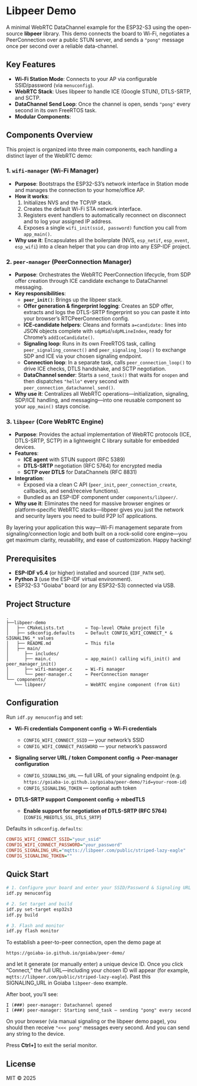 # Libpeer Demo

A minimal WebRTC DataChannel example for the ESP32-S3 using the open-source **libpeer** library. This demo connects the board to Wi-Fi, negotiates a PeerConnection over a public STUN server, and sends a `"pong"` message once per second over a reliable data-channel.

## Key Features

* **Wi-Fi Station Mode**: Connects to your AP via configurable SSID/password (via `menuconfig`).
* **WebRTC Stack**: Uses libpeer to handle ICE (Google STUN), DTLS-SRTP, and SCTP.
* **DataChannel Send Loop**: Once the channel is open, sends `"pong"` every second in its own FreeRTOS task.
* **Modular Components**:

## Components Overview

This project is organized into three main components, each handling a distinct layer of the WebRTC demo:

### 1. `wifi-manager` (Wi-Fi Manager)
- **Purpose**: Bootstraps the ESP32-S3’s network interface in Station mode and manages the connection to your home/office AP.
- **How it works**:
  1. Initializes NVS and the TCP/IP stack.
  2. Creates the default Wi-Fi STA network interface.
  3. Registers event handlers to automatically reconnect on disconnect and to log your assigned IP address.
  4. Exposes a single `wifi_init(ssid, password)` function you call from `app_main()`.
- **Why use it**: Encapsulates all the boilerplate (NVS, `esp_netif`, `esp_event`, `esp_wifi`) into a clean helper that you can drop into any ESP-IDF project.

### 2. `peer-manager` (PeerConnection Manager)
- **Purpose**: Orchestrates the WebRTC PeerConnection lifecycle, from SDP offer creation through ICE candidate exchange to DataChannel messaging.
- **Key responsibilities**:
  - **`peer_init()`**: Brings up the libpeer stack.
  - **Offer generation & fingerprint logging**: Creates an SDP offer, extracts and logs the DTLS-SRTP fingerprint so you can paste it into your browser’s RTCPeerConnection config.
  - **ICE‐candidate helpers**: Cleans and formats `a=candidate:` lines into JSON objects complete with `sdpMid`/`sdpMLineIndex`, ready for Chrome’s `addIceCandidate()`.
  - **Signaling loop**: Runs in its own FreeRTOS task, calling `peer_signaling_connect()` and `peer_signaling_loop()` to exchange SDP and ICE via your chosen signaling endpoint.
  - **Connection loop**: In a separate task, calls `peer_connection_loop()` to drive ICE checks, DTLS handshake, and SCTP negotiation.
  - **DataChannel sender**: Starts a `send_task()` that waits for `onopen` and then dispatches `"hello"` every second with `peer_connection_datachannel_send()`.
- **Why use it**: Centralizes all WebRTC operations—initialization, signaling, SDP/ICE handling, and messaging—into one reusable component so your `app_main()` stays concise.

### 3. `libpeer` (Core WebRTC Engine)
- **Purpose**: Provides the actual implementation of WebRTC protocols (ICE, DTLS-SRTP, SCTP) in a lightweight C library suitable for embedded devices.
- **Features**:
  - **ICE agent** with STUN support (RFC 5389)
  - **DTLS-SRTP** negotiation (RFC 5764) for encrypted media
  - **SCTP over DTLS** for DataChannels (RFC 8831)
- **Integration**:
  - Exposed via a clean C API (`peer_init`, `peer_connection_create`, callbacks, and send/receive functions).
  - Bundled as an ESP-IDF component under `components/libpeer/`.
- **Why use it**: Eliminates the need for massive browser engines or platform‐specific WebRTC stacks—libpeer gives you just the network and security layers you need to build P2P IoT applications.

By layering your application this way—Wi-Fi management separate from signaling/connection logic and both built on a rock-solid core engine—you get maximum clarity, reusability, and ease of customization. Happy hacking!


## Prerequisites

* **ESP-IDF v5.4** (or higher) installed and sourced (`IDF_PATH` set).
* **Python 3** (use the ESP-IDF virtual environment).
* ESP32-S3 "Goiaba" board (or any ESP32-S3) connected via USB.

## Project Structure

```text
.
├──libpeer-demo
│   ├── CMakeLists.txt        ← Top-level CMake project file
│   ├── sdkconfig.defaults    ← Default CONFIG_WIFI_CONNECT_* & SIGNALING_* values
│   ├── README.md             ← This file
│   ├── main/
│      ├── includes/
│      ├── main.c             ← app_main() calling wifi_init() and peer_manager_init()
│      ├── wifi-manager.c     ← Wi-Fi manager
│      └── peer-manager.c     ← PeerConnection manager
└── components/
   └── libpeer/               ← WebRTC engine component (from Git)
```

## Configuration

Run `idf.py menuconfig` and set:

- **Wi-Fi credentials**
  **Component config → Wi-Fi credentials**
  - `CONFIG_WIFI_CONNECT_SSID` — your network’s SSID
  - `CONFIG_WIFI_CONNECT_PASSWORD` — your network’s password

- **Signaling server URL / token**
  **Component config → Peer-manager configuration**
  - `CONFIG_SIGNALING_URL` — full URL of your signaling endpoint (e.g. `https://goiaba-io.github.io/goiaba/peer-demo/?id=your-room-id`)
  - `CONFIG_SIGNALING_TOKEN` — optional auth token

- **DTLS-SRTP support**
  **Component config → mbedTLS**
  - **Enable support for negotiation of DTLS-SRTP (RFC 5764)** (`CONFIG_MBEDTLS_SSL_DTLS_SRTP`)

Defaults in `sdkconfig.defaults`:

```ini
CONFIG_WIFI_CONNECT_SSID="your_ssid"
CONFIG_WIFI_CONNECT_PASSWORD="your_password"
CONFIG_SIGNALING_URL="mqtts://libpeer.com/public/striped-lazy-eagle"
CONFIG_SIGNALING_TOKEN=""
```

## Quick Start

```bash
# 1. Configure your board and enter your SSID/Password & Signaling URL
idf.py menuconfig

# 2. Set target and build
idf.py set-target esp32s3
idf.py build

# 3. Flash and monitor
idf.py flash monitor
```

To establish a peer-to-peer connection, open the demo page at

```
https://goiaba-io.github.io/goiaba/peer-demo/
```

and let it generate (or manually enter) a unique device ID. Once you click “Connect,” the full URL—including your chosen ID will appear (for example, `mqtts://libpeer.com/public/striped-lazy-eagle`). Past this SIGNALING_URL in Goiaba `libpeer-demo` example.

After boot, you’ll see:

```
I (###) peer-manager: Datachannel opened
I (###) peer-manager: Starting send_task – sending "pong" every second
```

On your browser (via manual signaling or the libpeer demo page), you should then receive `"<<< pong"` messages every second. And you can send any string to the device.

Press **Ctrl+]** to exit the serial monitor.

## License

MIT © 2025
